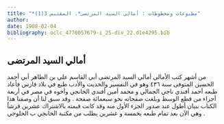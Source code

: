 ```yaml
---
title: "*مطبوعات ومخطوطات : أمالي السيد المرتضى*. المقتبس 3(1)"
author: 
date: 1908-02-04
bibliography: oclc_4770057679-i_25-div_22.d1e4295.bib
---
```




##  أمالي السيد المرتضى 


 من أشهر كتب الأمالي أمالي  السيد المرتضى أبي القاسم علي بن الطاهر أبي أحمد الحسين  المتوفى سنة  ٤٣٦  وهو في التفسير والحديث والأدب طبع في بلاد فارس فأعاد طبعه  أحمد أفندي ناجي الجمالي  و  محمد أمين أفندي الخانجي  وأخوه  في  مصر  في  أربعة  أجزاء  من قطع الوسط وبلغت  صفحاته نحو  سبعمائة  صفحة  .  وقد سبق لنا أن وصفنا هذا الكتاب ببيان   أطول عند صدور  الجزء الأول  منه  وقد كانت قيمته بالاشتراك  عشرين  قرشاً وهي الآن بعد تمام طبعه بخمسة و  عشرين  يطلب من  مكتبة الخانجي  ب  الحلوجي  . 
